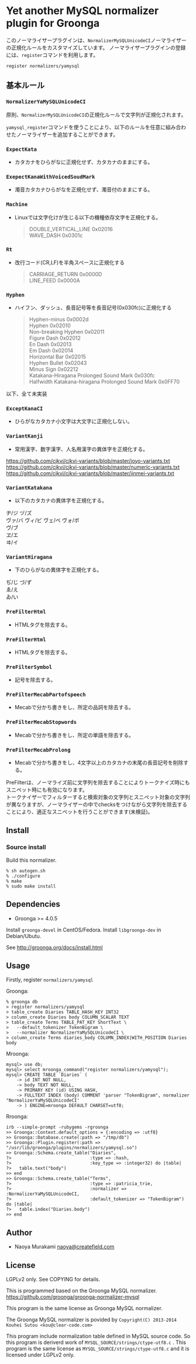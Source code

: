 # Yet another MySQL normalizer plugin for Groonga

このノーマライザープラグインは、``NormalizerMySQLUnicodeCI``ノーマライザーの正規化ルールをカスタマイズしています。
ノーマライザープラグインの登録には、``register``コマンドを利用します。

```
register normalizers/yamysql
```

## 基本ルール

### ``NormalizerYaMySQLUnicodeCI``

原則、``NormalizerMySQLUnicodeCI``の正規化ルールで文字列が正規化されます。

``yamysql_register``コマンドを使うことにより、以下のルールを任意に組み合わせたノーマライザーを追加することができます。

### ``ExpectKata``

* カタカナをひらがなに正規化せず、カタカナのままにする。

### ``ExepectKanaWithVoicedSoudMark``

* 濁音カタカナひらがなを正規化せず、濁音付のままにする。

### ``Machine``

* Linuxでは文字化けが生じる以下の機種依存文字を正規化する。

    > DOUBLE_VERTICAL_LINE       0x02016  
    > WAVE_DASH       0x0301c

### ``Rt``

* 改行コード(CR,LF)を半角スペースに正規化する

    > CARRIAGE_RETURN      0x0000D  
    > LINE_FEED      0x0000A

### ``Hyphen``

* ハイフン、ダッシュ、長音記号等を長音記号(0x030fc)に正規化する

    > Hyphen-minus     0x0002d  
    > Hyphen     0x02010  
    > Non-breaking Hyphen     0x02011  
    > Figure Dash     0x02012  
    > En Dash     0x02013  
    > Em Dash     0x02014  
    > Horizontal Bar     0x02015  
    > Hyphen Bullet     0x02043  
    > Minus Sign     0x02212  
    > Katakana-Hiragana Prolonged Sound Mark     0x030fc  
    > Halfwidth Katakana-hiragana Prolonged Sound Mark     0x0FF70

以下、全て未実装

### ``ExceptKanaCI``

* ひらがなカタカナ小文字は大文字に正規化しない。

### ``VariantKanji``

* 常用漢字、数字漢字、人名用漢字の異体字を正規化する。

https://github.com/cjkvi/cjkvi-variants/blob/master/joyo-variants.txt  
https://github.com/cjkvi/cjkvi-variants/blob/master/numeric-variants.txt  
https://github.com/cjkvi/cjkvi-variants/blob/master/jinmei-variants.txt  

### ``VariantKatakana``

* 以下のカタカナの異体字を正規化する。

ヂ/ジ ヅ/ズ  
ヴァ/バ ヴィ/ビ ヴェ/ベ ヴォ/ボ  
ヴ/ブ  
ヱ/エ  
ヰ/イ

### ``VariantHiragana``

* 下のひらがなの異体字を正規化する。

ぢ/じ づ/ず  
ゑ/え  
ゐ/い

### ``PreFilterHtml``

* HTMLタグを除去する。

### ``PreFilterHtml``

* HTMLタグを除去する。

### ``PreFilterSymbol``

* 記号を除去する。

### ``PreFilterMecabPartofspeech``

* Mecabで分かち書きをし、所定の品詞を除去する。

### ``PreFilterMecabStopwords``

* Mecabで分かち書きをし、所定の単語を除去する。

### ``PreFilterMecabProlong``

* Mecabで分かち書きをし、4文字以上のカタカナの末尾の長音記号を削除する。

PreFilterは、ノーマライズ前に文字列を除去することによりトークナイズ時にもスニペット時にも有効になります。  
トークナイザーでフィルターすると検索対象の文字列とスニペット対象の文字列が異なりますが、ノーマライザーの中でchecksをつけながら文字列を除去することにより、適正なスニペットを行うことができます(未検証)。

## Install

### Source install

Build this normalizer.

    % sh autogen.sh
    % ./configure
    % make
    % sudo make install

## Dependencies

* Groonga >= 4.0.5

Install ``groonga-devel`` in CentOS/Fedora. Install ``libgroonga-dev`` in Debian/Ubutu.

See http://groonga.org/docs/install.html

## Usage

Firstly, register `normalizers/yamysql`

Groonga:

    % groonga db
    > register normalizers/yamysql
    > table_create Diaries TABLE_HASH_KEY INT32
    > column_create Diaries body COLUMN_SCALAR TEXT
    > table_create Terms TABLE_PAT_KEY ShortText \
    >   --default_tokenizer TokenBigram \
    >   --normalizer NormalizerYaMySQLUnicodeCI \
    > column_create Terms diaries_body COLUMN_INDEX|WITH_POSITION Diaries body

Mroonga:

    mysql> use db;
    mysql> select mroonga_command("register normalizers/yamysql");
    mysql> CREATE TABLE `Diaries` (
        -> id INT NOT NULL,
        -> body TEXT NOT NULL,
        -> PRIMARY KEY (id) USING HASH,
        -> FULLTEXT INDEX (body) COMMENT 'parser "TokenBigram", normalizer "NormalizerYaMySQLUnicodeCI'
        -> ) ENGINE=mroonga DEFAULT CHARSET=utf8;

Rroonga:

    irb --simple-prompt -rubygems -rgroonga
    >> Groonga::Context.default_options = {:encoding => :utf8}   
    >> Groonga::Database.create(:path => "/tmp/db")
    >> Groonga::Plugin.register(:path => "/usr/lib/groonga/plugins/normalizers/yamysql.so")
    >> Groonga::Schema.create_table("Diaries",
    ?>                              :type => :hash,
    ?>                              :key_type => :integer32) do |table|
    ?>   table.text("body")
    >> end
    >> Groonga::Schema.create_table("Terms",
    ?>                              :type => :patricia_trie,
    ?>                              :normalizer => :NormalizerYaMySQLUnicodeCI,
    ?>                              :default_tokenizer => "TokenBigram") do |table|
    ?>   table.index("Diaries.body")
    >> end
    
## Author

* Naoya Murakami <naoya@createfield.com>

## License

LGPLv2 only. See COPYING for details.

This is programmed based on the Groonga MySQL normalizer.  
https://github.com/groonga/groonga-normalizer-mysql

This program is the same license as Groonga MySQL normalizer.

The Groonga MySQL normalizer is povided by ``Copyright(C) 2013-2014 Kouhei Sutou <kou@clear-code.com>``

This program include normalization table defined in MySQL source code. So this program is deriverd work of ``MYSQL_SOURCE/strings/ctype-utf8.c`` . This program is the same license as ``MYSQL_SOURCE/strings/ctype-utf8.c`` and it is licensed under LGPLv2 only.
